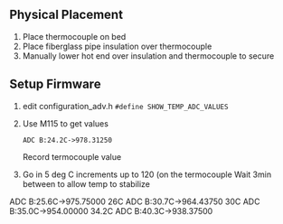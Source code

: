 

## Physical Placement

1. Place thermocouple on bed
2. Place fiberglass pipe insulation over thermocouple
3. Manually lower hot end over insulation and thermocouple to secure

## Setup Firmware
1. edit configuration_adv.h
    `#define SHOW_TEMP_ADC_VALUES`
2. Use M115 to get values
    ```
    ADC B:24.2C->978.31250
    ```
    Record termocouple value
    
3. Go in 5 deg C increments up to 120 (on the termocouple
   Wait 3min between to allow temp to stabilize

ADC B:25.6C->975.75000 26C
ADC B:30.7C->964.43750 30C
ADC B:35.0C->954.00000 34.2C
ADC B:40.3C->938.37500
<!--stackedit_data:
eyJoaXN0b3J5IjpbNTI0MjY0MjYwLC0xNDExMzczMzM0LDEzMT
czNzUwMzYsLTExMjM1OTk0MzAsLTE2NjgyMTUwLC0xMzMzMTE2
Mjc1XX0=
-->
